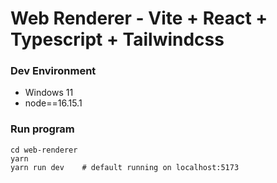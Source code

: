 # Web Renderer - Vite + React + Typescript + Tailwindcss

### Dev Environment
- Windows 11
- node==16.15.1
###  Run program
```
cd web-renderer
yarn
yarn run dev    # default running on localhost:5173
```